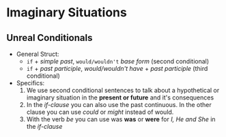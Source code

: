 # Imaginary Situations

## Unreal Conditionals
- General Struct: 
  - `if` + *simple past*, `would/wouldn't` *base form* (second conditional)
  - `if` + *past participle*, *would/wouldn't have* + *past participle* (third conditional)
- Specifics:
    1) We use second conditional sentences to talk about a hypothetical or imaginary situation in the **present or future** and it's consequences
    2) In the *if-clause* you can also use the past continuous. In the other clause you can use *could* or *might* instead of would.
    3) With the verb *be* you can use was **was** or **were** for *I, He and She* in the *if-clause*
